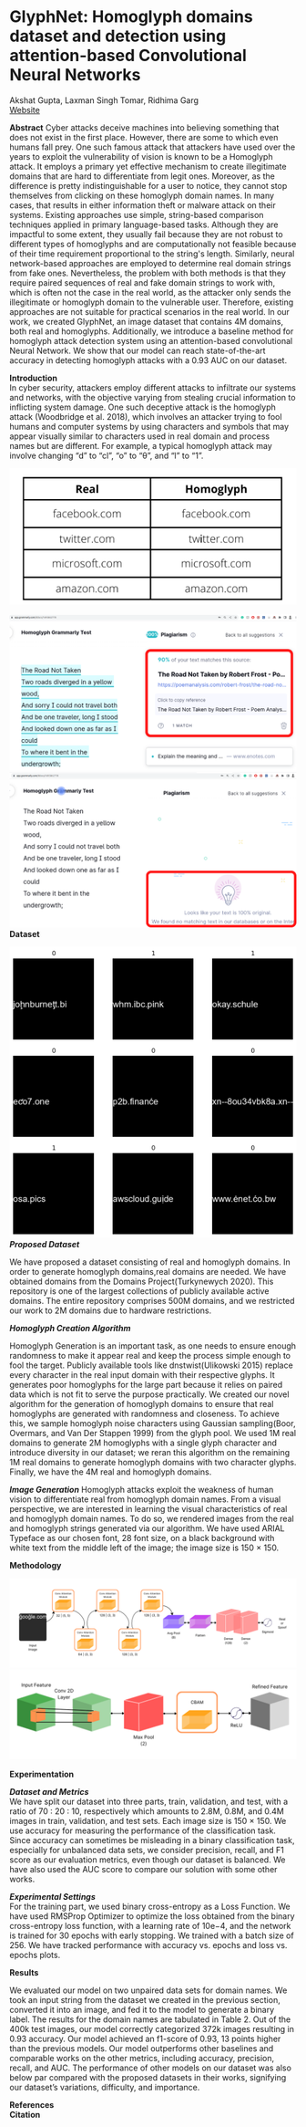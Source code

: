 # GlyphNet: Homoglyph domains dataset and detection using attention-based Convolutional Neural Networks
Akshat Gupta, Laxman Singh Tomar, Ridhima Garg <br>
[Website](https://akshat4112.github.io/Glyphnet/) <br>

**Abstract**
Cyber attacks deceive machines into believing something that does not exist in the first place. However, there are some to which even humans fall prey. One such famous attack that attackers have used over the years to exploit the vulnerability of vision is known to be a Homoglyph attack. It employs a primary yet effective mechanism to create illegitimate domains that are hard to differentiate from legit ones. Moreover, as the difference is pretty indistinguishable for a user to notice, they cannot stop themselves from clicking on these homoglyph domain names.
In many cases, that results in either information theft or malware attack on their systems. Existing approaches use simple, string-based comparison techniques applied in primary language-based tasks. Although they are impactful to some extent, they usually fail because they are not robust to different types of homoglyphs and are computationally not feasible because of their time requirement proportional to the string's length.
Similarly, neural network-based approaches are employed to determine real domain strings from fake ones. Nevertheless, the problem with both methods is that they require paired sequences of real and fake domain strings to work with, which is often not the case in the real world, as the attacker only sends the illegitimate or homoglyph domain to the vulnerable user. Therefore, existing approaches are not suitable for practical scenarios in the real world. In our work, we created GlyphNet, an image dataset that contains 4M domains, both real and homoglyphs. Additionally, we introduce a baseline method for homoglyph attack detection system using an attention-based convolutional Neural Network. We show that our model can reach state-of-the-art accuracy in detecting homoglyph attacks with a 0.93 AUC on our dataset. 

**Introduction**<br>
In cyber security, attackers employ different attacks to infiltrate our systems and networks, with the objective varying from stealing crucial information to inflicting system damage. One such deceptive attack is the homoglyph attack (Woodbridge et al. 2018), which involves an attacker trying to fool humans and computer systems by using characters and symbols that may appear visually similar to characters used in real domain and process names but  are different. For example, a typical homoglyph attack may involve changing “d” to “cl”, “o” to “θ”, and “l” to “1”. <br>

![Real and Homoglyph domains](https://github.com/Akshat4112/Glyphnet/blob/pages/resources/real_fake_domains.png) <br>

![Real Rober Frost](https://github.com/Akshat4112/Glyphnet/blob/pages/resources/realfrost.png) <br>
![Fake Robert Frost](https://github.com/Akshat4112/Glyphnet/blob/pages/resources/fakefrost.png) <br>
**Dataset** <br>

![Real and Homoglyph Dataset](https://github.com/Akshat4112/Glyphnet/blob/pages/resources/real-homoglyph.png) <br>
***Proposed Dataset***

We have proposed a dataset consisting of real and homoglyph domains. In order to generate homoglyph domains,real domains are needed. We have obtained domains from the Domains Project(Turkynewych 2020). This repository is one of the largest collections of publicly available active domains. The entire repository comprises 500M domains, and we restricted our work to 2M domains due to hardware restrictions.

***Homoglyph Creation Algorithm***

Homoglyph Generation is an important task, as one needs to ensure enough randomness to make it appear real and keep the process simple enough to fool the target. Publicly available tools like dnstwist(Ulikowski 2015) replace every character in the real input domain with their respective glyphs. It generates poor homoglyphs for the large part because it relies on paired data which is not fit to serve the purpose practically. We created our novel algorithm for the generation of homoglyph domains to ensure that real homoglyphs are generated with randomness and closeness. To achieve this, we sample homoglyph noise characters using Gaussian sampling(Boor, Overmars, and Van Der Stappen 1999) from the glyph pool. We used 1M real domains to generate 2M homoglyphs with a single glyph character and introduce diversity in our dataset; we reran this algorithm on the remaining 1M real domains to generate homoglyph domains with two character glyphs. Finally, we have the 4M real and homoglyph domains.

***Image Generation***
Homoglyph attacks exploit the weakness of human vision to differentiate real from homoglyph domain names. From a visual perspective, we are interested in learning the visual characteristics of real and homoglyph domain names. To do so, we rendered images from the real and homoglyph strings generated via our algorithm. We have used ARIAL Typeface as our chosen font, 28 font size, on a black background with white text from the middle left of the image; the image size is 150 × 150.

**Methodology**<br>

![Model Architecture](https://github.com/Akshat4112/Glyphnet/blob/pages/resources/architecture.png) <br>
![Attention Layer](https://github.com/Akshat4112/Glyphnet/blob/pages/resources/attention_layer.png) <br>

**Experimentation**<br>

***Dataset and Metrics***<br>
We have split our dataset into three parts, train, validation, and test, with a ratio of 70 : 20 : 10, respectively which amounts to 2.8M, 0.8M, and 0.4M images in train, validation, and test sets. Each image size is 150 × 150. We use accuracy for measuring the performance of the classification task. Since accuracy can sometimes be misleading in a binary classification task, especially for unbalanced data sets, we consider precision, recall, and F1 score as our evaluation metrics, even though our dataset is balanced. We have also used the AUC score to compare our solution with some other works.

***Experimental Settings***<br>
For the training part, we used binary cross-entropy as a Loss Function. We have used RMSProp Optimizer to optimize the loss obtained from the binary cross-entropy loss function, with a learning rate of 10e−4, and the network is trained for 30 epochs with early stopping. We trained with a batch size of 256. We have tracked performance with accuracy vs. epochs and loss vs. epochs plots.

**Results**<br>

We evaluated our model on two unpaired data sets for domain names. We took an input string from the dataset we created in the previous section, converted it into an image, and fed it to the model to generate a binary label. The results for the domain names are tabulated in Table 2. Out of the 400k test images, our model correctly categorized 372k images resulting in 0.93 accuracy. Our model achieved an f1-score of 0.93, 13 points higher than the previous models. Our model outperforms other baselines and comparable works on the other metrics, including accuracy, precision, recall, and AUC. The performance of other models on our dataset was also below par compared with the proposed datasets in their works, signifying our dataset’s variations, difficulty, and importance.

**References**<br>
**Citation**<br>





